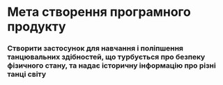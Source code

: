 # Мета створення програмного продукту
### Створити застосунок для навчання і поліпшення танцювальних здібностей, що турбується про безпеку фізичного стану, та надає історичну інформацію про різні танці світу
